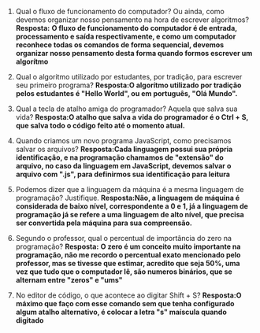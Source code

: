 1.	Qual o fluxo de funcionamento do computador? Ou ainda, como devemos organizar nosso pensamento na hora de escrever algoritmos? 
__Resposta:__ **O fluxo de funcionamento do computador é de entrada, processamento e saída respectivamente, e como um computador reconhece todas os comandos de forma sequencial, devemos organizar nosso pensamento desta forma quando formos escrever um algorítmo**

2.	Qual o algoritmo utilizado por estudantes, por tradição, para escrever seu primeiro programa?
__Resposta:__**O algorítmo utilizado por tradição pelos estudantes é "Hello World", ou em português, "Olá Mundo".**

3.	Qual a tecla de atalho amiga do programador? Aquela que salva sua vida?
__Resposta:__**O atalho que salva a vida do programador é o Ctrl + S, que salva todo o código feito até o momento atual.**

4.	Quando criamos um novo programa JavaScript, como precisamos salvar os arquivos?
__Resposta:__**Cada linguagem possui sua própria identificação, e na programação chamamos de "extensão" do arquivo, no caso da linguagem em JavaScript, devemos salvar o arquivo com ".js", para definirmos sua identificação para leitura**

5.	Podemos dizer que a linguagem da máquina é a mesma linguagem de programação? Justifique.
__Resposta:__**Não, a linguagem de máquina é considerada de baixo nível, correspondente a 0 e 1, já a linguagem de programação já se refere a uma linguagem de alto nível, que precisa ser convertida pela máquina para sua compreensão.**

6.	Segundo o professor, qual o percentual de importância do zero na programação?
__Resposta:__ **O zero é um conceito muito importante na programação, não me recordo o percentual exato mencionado pelo professor, mas se tivesse que estimar, acredito que seja 50%, uma vez que tudo que o computador lê, são numeros binários, que se alternam entre "zeros" e "ums"**

7.	No editor de código, o que acontece ao digitar Shift + S?
__Resposta:__**O máximo que faço com esse comando sem que tenha configurado algum atalho alternativo, é colocar a letra "s" maíscula quando digitado**